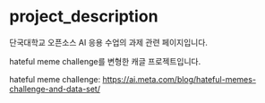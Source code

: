 # project_description
단국대학교 오픈소스 AI 응용 수업의 과제 관련 페이지입니다. 

hateful meme challenge를 변형한 캐글 프로젝트입니다.

hateful meme challenge: https://ai.meta.com/blog/hateful-memes-challenge-and-data-set/
